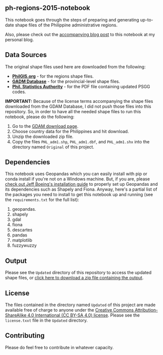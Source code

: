 ## ph-regions-2015-notebook
This notebook goes through the steps of preparing and generating up-to-date shape files of the Philippine administrative regions.

Also, please check out the [accompanying blog post](https://dcdabbler.wordpress.com/2016/08/26/using-geopandas-to-build-updated-philippine-regions-shape-file-in-python/#more-454) to this notebook at my personal blog.

## Data Sources
The original shape files used here are downloaded from the following:

* [**PhilGIS.org**](http://philgis.org/) - for the regions shape files.
* [**GADM Database**](http://www.gadm.org/download) - for the provincial-level shape files.
* [**Phil. Statistics Authority**](http://www.nscb.gov.ph/activestats/psgc/SUMWEBPROV-JUNE2016-CODED-HUC-FINAL.pdf) - for the PDF file containing updated PSGG codes.

**IMPORTANT:** Because of the license terms accompanying the shape files downloaded from the GDAM Database, I did not push those files into this repository. So, in order to have all the needed shape files to run this notebook, please do the following:

1. Go to the [GDAM download page](http://www.gadm.org/download).
2. Choose country data for the Philippines and hit download.
3. Unzip the downloaded zip file.
4. Copy the files `PHL_adm1.shp`, `PHL_adm1.dbf`, and `PHL_adm1.shx` into the directory named `Original` of this project.

## Dependencies
This notebook uses Geopandas which you can easily install with pip or conda install if you're not on a Windows machine. But, if you are, please [check out Jeff Boeing's installation guide](http://geoffboeing.com/2014/09/using-geopandas-windows/) to properly set up Geopandas and its dependencies such as Shapely and Fiona. Anyway, here's a partial list of the packages you need to install to get this notebook up and running (see the `requirements.txt` for the full list):

1. geopandas.
2. shapely
3. gdal
4. fiona
5. descartes
6. pandas
7. matplotlib
8. fuzzywuzzy

## Output
Please see the `Updated` directory of this repository to access the updated shape files, or [click here to download a zip file containing the output](https://drive.google.com/open?id=0Bz3ja0Q9BLsPZEpwdmZWckRCazQ).

## License
The files contained in the directory named `Updated` of this project are made available free of charge to anyone under the [Creative Commons Attribution-ShareAlike 4.0 International (CC BY-SA 4.0) license](https://creativecommons.org/licenses/by-sa/4.0/legalcode). Please see the `license.txxt` file in the `Updated` directory.

## Contributing
Please do feel free to contribute in whatever capacity.